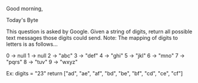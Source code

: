 Good morning,

Today's Byte

This question is asked by Google. Given a string of digits, return all possible text messages those digits could send. Note: The mapping of digits to letters is as follows…

0 -> null
1 -> null
2 -> "abc"
3 -> "def"
4 -> "ghi"
5 -> "jkl"
6 -> "mno"
7 -> "pqrs"
8 -> "tuv"
9 -> "wxyz"

Ex: digits = "23" return ["ad", "ae", "af", "bd", "be", "bf", "cd", "ce", "cf"]